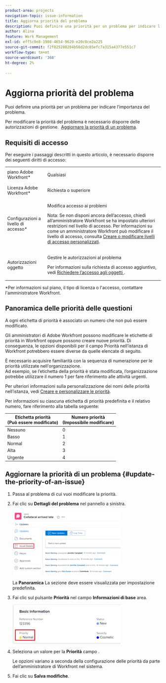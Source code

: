 ```yaml
---
product-area: projects
navigation-topic: issue-information
title: Aggiorna priorità del problema
description: Puoi definire una priorità per un problema per indicare l’importanza del problema.
author: Alina
feature: Work Management
exl-id: eff5c9e8-1908-4654-9629-e20c0ce2a225
source-git-commit: f2f825280204b56d2dc85efc7a315a4377e551c7
workflow-type: tm+mt
source-wordcount: '368'
ht-degree: 2%

---
```


# Aggiorna priorità del problema

Puoi definire una priorità per un problema per indicare l’importanza del problema.

Per modificare la priorità del problema è necessario disporre delle autorizzazioni di gestione.  [Aggiornare la priorità di un problema](#update-the-priority-of-an-issue).

## Requisiti di accesso

Per eseguire i passaggi descritti in questo articolo, è necessario disporre dei seguenti diritti di accesso:

<table style="table-layout:auto"> 
 <col> 
 <col> 
 <tbody> 
  <tr> 
   <td role="rowheader">piano Adobe Workfront*</td> 
   <td> <p>Qualsiasi </p> </td> 
  </tr> 
  <tr> 
   <td role="rowheader">Licenza Adobe Workfront*</td> 
   <td> <p>Richiesta o superiore</p> </td> 
  </tr> 
  <tr> 
   <td role="rowheader">Configurazioni a livello di accesso*</td> 
   <td> <p>Modifica accesso ai problemi</p> <p>Nota: Se non disponi ancora dell’accesso, chiedi all’amministratore Workfront se ha impostato ulteriori restrizioni nel livello di accesso. Per informazioni su come un amministratore Workfront può modificare il livello di accesso, consulta <a href="../../../administration-and-setup/add-users/configure-and-grant-access/create-modify-access-levels.md" class="MCXref xref">Creare o modificare livelli di accesso personalizzati</a>.</p> </td> 
  </tr> 
  <tr> 
   <td role="rowheader">Autorizzazioni oggetto</td> 
   <td> <p>Gestire le autorizzazioni al problema</p> <p>Per informazioni sulla richiesta di accesso aggiuntivo, vedi <a href="../../../workfront-basics/grant-and-request-access-to-objects/request-access.md" class="MCXref xref">Richiedere l’accesso agli oggetti </a>.</p> </td> 
  </tr> 
 </tbody> 
</table>

&#42;Per informazioni sul piano, il tipo di licenza o l&#39;accesso, contattare l&#39;amministratore Workfront.

## Panoramica delle priorità delle questioni

A ogni etichetta di priorità è associato un numero che non può essere modificato.

Gli amministratori di Adobe Workfront possono modificare le etichette di priorità in Workfront oppure possono creare nuove priorità. Di conseguenza, le opzioni disponibili per il campo Priorità nell’istanza di Workfront potrebbero essere diverse da quelle elencate di seguito.

È necessario acquisire familiarità con la sequenza di numerazione per le priorità utilizzate nell&#39;organizzazione.\
Ad esempio, se l’etichetta della priorità è stata modificata, l’organizzazione potrebbe utilizzare il numero 1 per fare riferimento alle attività urgenti.

Per ulteriori informazioni sulla personalizzazione dei nomi delle priorità nell’istanza, vedi [Creare e personalizzare le priorità](../../../administration-and-setup/customize-workfront/creating-custom-status-and-priority-labels/create-customize-priorities.md).

Per informazioni su ciascuna etichetta di priorità predefinita e il relativo numero, fare riferimento alla tabella seguente:

<table style="table-layout:auto"> 
 <col> 
 <col> 
 <thead> 
  <tr> 
   <th>Etichetta priorità <br>(Può essere modificato) </th> 
   <th>Numero priorità <br>(Impossibile modificare) </th> 
  </tr> 
 </thead> 
 <tbody> 
  <tr> 
   <td> Nessuno </td> 
   <td> 0 </td> 
  </tr> 
  <tr> 
   <td> Basso </td> 
   <td> 1 </td> 
  </tr> 
  <tr> 
   <td> Normal </td> 
   <td> 2 </td> 
  </tr> 
  <tr> 
   <td> Alta </td> 
   <td> 3 </td> 
  </tr> 
  <tr> 
   <td> Urgente </td> 
   <td> 4 </td> 
  </tr> 
 </tbody> 
</table>

## Aggiornare la priorità di un problema {#update-the-priority-of-an-issue}

1. Passa al problema di cui vuoi modificare la priorità.
1. Fai clic su **Dettagli del problema** nel pannello a sinistra.

   ![](assets/nwe-issue-details-left-panel-highlighted-350x207.png)

   La **Panoramica** La sezione deve essere visualizzata per impostazione predefinita.

1. Fai clic sul pulsante **Priorità** nel campo **Informazioni di base** area.

   ![](assets/nwe-issue-priority-field-in-details-highlighted-350x126.png)

1. Seleziona un valore per la **Priorità** campo .

   Le opzioni variano a seconda della configurazione delle priorità da parte dell’amministratore di Workfront nel sistema.

1. Fai clic su **Salva modifiche**.
